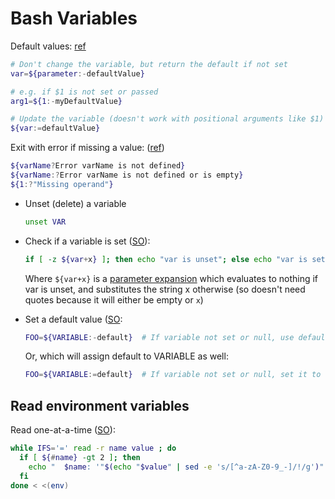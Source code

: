 # Bash Variables

Default values: [ref](https://www.cyberciti.biz/tips/bash-shell-parameter-substitution-2.html)

```bash
# Don't change the variable, but return the default if not set
var=${parameter:-defaultValue}

# e.g. if $1 is not set or passed
arg1=${1:-myDefaultValue}

# Update the variable (doesn't work with positional arguments like $1)
${var:=defaultValue}
```

Exit with error if missing a value: ([ref](https://www.cyberciti.biz/tips/bash-shell-parameter-substitution-2.html))

```bash
${varName?Error varName is not defined}
${varName:?Error varName is not defined or is empty}
${1:?"Missing operand"}
```

* Unset (delete) a variable

    ```bash
    unset VAR
    ```
* Check if a variable is set ([SO](https://stackoverflow.com/a/13864829/125246)):
    ```bash
    if [ -z ${var+x} ]; then echo "var is unset"; else echo "var is set to '$var'"; fi
    ```
    Where `${var+x}` is a [parameter expansion](http://pubs.opengroup.org/onlinepubs/9699919799/utilities/V3_chap02.html#tag_18_06_02) which evaluates to nothing if var is unset, and substitutes the string x otherwise (so doesn't need quotes because it will either be empty or `x`)

* Set a default value ([SO](https://stackoverflow.com/a/2013589/125246):

    ```bash
    FOO=${VARIABLE:-default}  # If variable not set or null, use default.
    ```
    
    Or, which will assign default to VARIABLE as well:
    
    ```bash
    FOO=${VARIABLE:=default}  # If variable not set or null, set it to default.
    ```
  
## Read environment variables

Read one-at-a-time ([SO](https://stackoverflow.com/a/25765360/125246)):

```bash
while IFS='=' read -r name value ; do
  if [ ${#name} -gt 2 ]; then
    echo "  $name: '"$(echo "$value" | sed -e 's/[^a-zA-Z0-9_-]/!/g')"'"
  fi
done < <(env)
```
